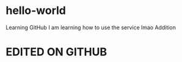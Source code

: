 # hello-world
Learning GitHub
I am learning how to use the service lmao
Addition
# EDITED ON GITHUB
